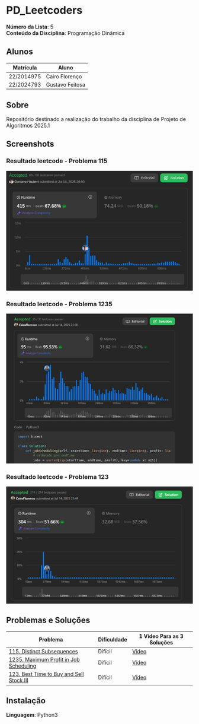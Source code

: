 # PD_Leetcoders

**Número da Lista**: 5<br>
**Conteúdo da Disciplina**: Programação Dinâmica<br>

## Alunos
| Matrícula | Aluno |
| -- | -- |
| 22/2014975  |  Cairo Florenço |
| 22/2024793  |  Gustavo Feitosa |

## Sobre 
Repositório destinado a realização do trabalho da disciplina de Projeto de Algoritmos 2025.1

## Screenshots

### Resultado leetcode - Problema 115

![Resultado 115](./Problemas/115.%20Distinct%20Subsequences/Resultado.png)

### Resultado leetcode - Problema 1235

![Resultado 1235](./Problemas/1235.%20Maximum%20Profit%20in%20Job%20Scheduling/Resolucao.png)

### Resultado leetcode - Problema 123

![Resultado 123](./Problemas/123.%20Best%20Time%20to%20Buy%20and%20Sell%20Stock%20III/Resultado.png)

## Problemas e Soluções
| Problema | Dificuldade | 1 Vídeo Para as 3 Soluções |
| -- | -- | -- |
| [115. Distinct Subsequences](https://leetcode.com/problems/distinct-subsequences/description/)  |  Difícil | [Vídeo](https://youtu.be/34DN90rsPFQ) |
| [1235. Maximum Profit in Job Scheduling](https://leetcode.com/problems/maximum-profit-in-job-scheduling/description/)  |  Difícil | [Vídeo](https://youtu.be/34DN90rsPFQ) |
| [123. Best Time to Buy and Sell Stock III](https://leetcode.com/problems/best-time-to-buy-and-sell-stock-iii/description/)  |  Difícil | [Vídeo](https://youtu.be/34DN90rsPFQ) |

## Instalação 
**Linguagem**: Python3<br>




